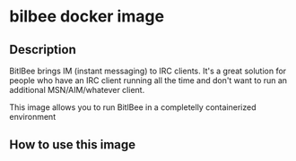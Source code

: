 # bilbee docker image

## Description


BitlBee brings IM (instant messaging) to IRC clients. It's a great solution for
people who have an IRC client running all the time and don't want to run an
additional MSN/AIM/whatever client.

This image allows you to run BitlBee in a completelly containerized environment

## How to use this image

